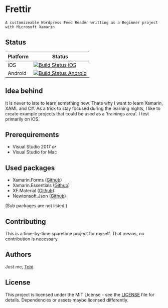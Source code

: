 # Frettir
`A customizeable Wordpress Feed Reader writting as a Beginner project with Microsoft Xamarin`

## Status

|Platform | Status|
|---|---|
|iOS| [![Build Status iOS](https://tscholze.visualstudio.com/Frettir/_apis/build/status/Frettir-Xamarin.iOS-CI)](https://tscholze.visualstudio.com/Frettir/_build/latest?definitionId=3)|
|Android|[![Build Status Android](https://tscholze.visualstudio.com/Frettir/_apis/build/status/Frettir-Xamarin.Android-CI)](https://tscholze.visualstudio.com/Frettir/_build/latest?definitionId=2)|


## Idea behind
It is never to late to learn something new. 
Thats why I want to learn Xamarin, XAML and C#. As a trick to stay focused during the learning nights, I like to create example projects that could be used as a 'trainings area'. I test primarily on iOS.

## Prerequirements
- Visual Studio 2017 *or*
- Visual Studio for Mac

## Used packages
- Xamarin.Forms ([Github](https://github.com/xamarin/Xamarin.Forms))
- Xamarin.Essentials ([Github](https://github.com/xamarin/Essentials))
- XF.Material ([Github](https://github.com/contrix09/XF-Material-Library))
- Newtonsoft.Json ([Github](https://github.com/JamesNK/Newtonsoft.Json))

(Sub packages are not listed.)


## Contributing

This is a time-by-time sparetime project for myself. That means, no contribution is necessary.

## Authors

Just me, [Tobi]([https://tscholze.github.io).

## License

This project is licensed under the MIT License - see the [LICENSE](LICENSE.md) file for details.
Dependencies or assets maybe licensed differently.


